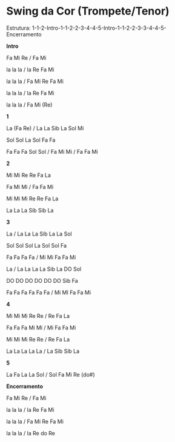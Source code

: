# **Swing da Cor (Trompete/Tenor)**

Estrutura:
1-1-2-Intro-1-1-2-2-3-4-4-5-Intro-1-1-2-2-3-3-4-4-5-Encerramento

**Intro**

Fa Mi Re / Fa Mi

la la la / la Re Fa Mi

la la la / Fa Mi Re Fa Mi

la la la / la Re Fa Mi

la la la / Fa Mi (Re)

**1**

La (Fa Re) / La La Sib La Sol Mi

Sol Sol La Sol Fa Fa

Fa Fa Fa Sol Sol / Fa Mi Mi / Fa Fa Mi

**2**

Mi Mi Re Re Fa La

Fa Mi Mi / Fa Fa Mi

Mi Mi Mi Re Re Fa La

La La La Sib Sib La

**3**

La / La La La Sib La La Sol

Sol Sol Sol La Sol Sol Fa

Fa Fa Fa Fa / Mi Mi Fa Fa Mi

La / La La La La Sib La DO Sol

DO DO DO DO DO DO Sib Fa

Fa Fa Fa Fa Fa Fa / Mi MI Fa Fa Mi

**4**

Mi Mi Mi Re Re / Re Fa La

Fa Fa Fa Mi Mi / Mi Fa Fa Mi

Mi Mi Mi Re Re / Re Fa La

La La La La La / La Sib Sib La

**5**

La Fa La La Sol / Sol Fa Mi Re (do#)

**Encerramento**

Fa Mi Re / Fa Mi

la la la / la Re Fa Mi

la la la / Fa Mi Re Fa Mi

la la la / la Re do Re